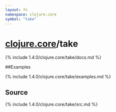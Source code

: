 ```yaml
---
layout: fn
namespace: clojure.core
symbol: "take"
---
```


# [clojure.core](../)/take

{% include 1.4.0/clojure.core/take/docs.md %}

##Examples

{% include 1.4.0/clojure.core/take/examples.md %}
## Source
{% include 1.4.0/clojure.core/take/src.md %}

